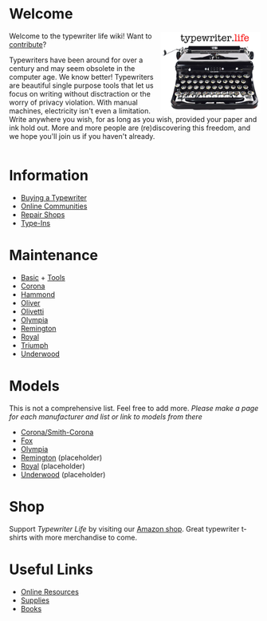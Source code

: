 <!-- TITLE: Typewriter Life -->
<!-- SUBTITLE: A community maintained typewriter wiki -->

# Welcome
<img src="/uploads/wiki/typewriter-life.jpg" width="200" alt="Typewriter Life" align="right" />

Welcome to the typewriter life wiki!  Want to [contribute](contribute)?

Typewriters have been around for over a century and may seem obsolete in the computer age. We know better! Typewriters are beautiful single purpose tools that let us focus on writing without disctraction or the worry of privacy violation. With manual machines, electricity isn't even a limitation. Write anywhere you wish, for as long as you wish, provided your paper and ink hold out. More and more people are (re)discovering this freedom, and we hope you'll join us if you haven't already.

<div style="clear: right"></div>

# Information
* [Buying a Typewriter](/today/buy)
* [Online Communities](/today/community)
* [Repair Shops](/today/shops)
* [Type-Ins](/today/typein)

# Maintenance
* [Basic](/maintenance/basic) + [Tools](/maintenance/tools)
* [Corona](/maintenance/corona)
* [Hammond](/maintenance/hammond)
* [Oliver](/maintenance/oliver)
* [Olivetti](/maintenance/olivetti)
* [Olympia](/maintenance/olympia)
* [Remington](/maintenance/remington)
* [Royal](/maintenance/royal)
* [Triumph](/maintenance/triumph)
* [Underwood](/maintenance/underwood)
# Models
This is not a comprehensive list. Feel free to add more.
*Please make a page for each manufacturer and list or link to models from there*

* [Corona/Smith-Corona](/models/Corona)
* [Fox](/models/fox)
* [Olympia](/models/olympia)
* [Remington](/models/Remington) (placeholder)
* [Royal](/models/royal) (placeholder)
* [Underwood](/models/underwood) (placeholder)

# Shop
Support *Typewriter Life* by visiting our [Amazon shop](https://www.amazon.com/stores/page/C7D299FE-C316-4D1E-BDC5-04390202B762). Great typewriter t-shirts with more merchandise to come.
# Useful Links
* [Online Resources](/useful-links/resources)
* [Supplies](/useful-links/supplies)
* [Books](/useful-links/books)
